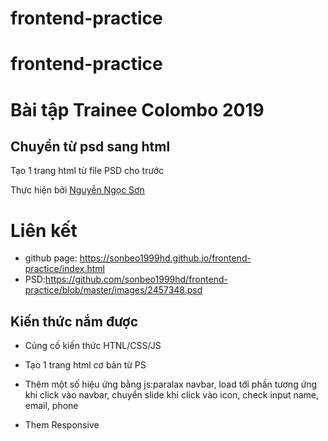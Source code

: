 # frontend-practice
# frontend-practice
# Bài tập Trainee Colombo 2019


## Chuyển từ psd sang html


Tạo 1 trang html từ file PSD cho trước


Thực hiện bởi [Nguyễn Ngọc Sơn](https://github.com/sonbeo1999hd)
# Liên kết
- github page: https://sonbeo1999hd.github.io/frontend-practice/index.html
- PSD:https://github.com/sonbeo1999hd/frontend-practice/blob/master/images/2457348.psd
## Kiến thức nắm được


- Củng cố kiến thức HTNL/CSS/JS

- Tạo 1 trang html cơ bản từ PS
- Thêm một số hiệu ứng bằng js:paralax navbar, load tới phần tương ứng khi click vào navbar, chuyển slide khi click vào icon, check input name, email, phone
- Them Responsive


